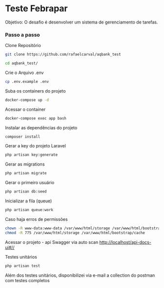
# Teste Febrapar

Objetivo: O desafio é desenvolver um sistema de gerenciamento de tarefas.

### Passo a passo
Clone Repositório
```sh
git clone https://github.com/rafaelcarval/aqbank_test
```
```sh
cd aqbank_test/
```
Crie o Arquivo .env
```sh
cp .env.example .env
```

Suba os containers do projeto
```sh
docker-compose up -d
```


Acessar o container
```sh
docker-compose exec app bash
```


Instalar as dependências do projeto
```sh
composer install
```

Gerar a key do projeto Laravel
```sh
php artisan key:generate
```

Gerar as migrations
```sh
php artisan migrate
```

Gerar o primeiro usuário
```sh
php artisan db:seed
```

Inicializar a fila (queue)
```sh
php artisan queue:work
```

Caso haja erros de permissões
```sh
chown -R www-data:www-data /var/www/html/storage /var/www/html/bootstrap/cache
chmod -R 775 /var/www/html/storage /var/www/html/bootstrap/cache
```

Acessar o projeto - api Swagger via auto scan
[http://localhost/api-docs-ui#//](http://localhost/api-docs-ui#/)




Testes unitários
```sh
php artisan test
```


Além dos testes unitários, disponibilizei via e-mail a collection do postman com testes completos

